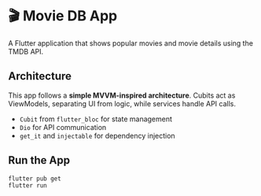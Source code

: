 # 🎬 Movie DB App

A Flutter application that shows popular movies and movie details using the TMDB API.

## Architecture

This app follows a **simple MVVM-inspired architecture**. Cubits act as ViewModels, separating UI from logic, while services handle API calls.

- `Cubit` from `flutter_bloc` for state management
- `Dio` for API communication
- `get_it` and `injectable` for dependency injection 

## Run the App

```bash
flutter pub get
flutter run